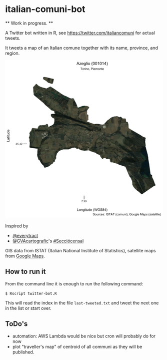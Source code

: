 # italian-comuni-bot

** Work in progress. **

A Twitter bot written in R, see https://twitter.com/italiancomuni for actual tweets.

It tweets a map of an Italian comune together with its name, province, and region.

![a tweeted map](comune_raster.jpg)


Inspired by
* [@everytract](https://twitter.com/everytract)
* [@GVAcartografic](https://twitter.com/GVAcartografic)'s [#Secciócensal](https://twitter.com/hashtag/Secci%C3%B3censal?src=hash)

GIS data from ISTAT (Italian National Institute of Statistics),
satellite maps from [Google Maps](https://www.google.com/maps).


## How to run it

From the command line it is enough to run the following command:

    $ Rscript twitter-bot.R

This will read the index in the file `last-tweeted.txt` and tweet the next
one in the list or start over.


## ToDo's

* automation: AWS Lambda would be nice but cron will probably do for now
* plot "traveller's map" of centroid of all communi as they will be published.
